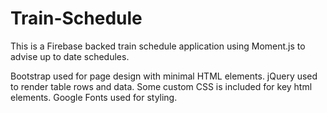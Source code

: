 # Train-Schedule

This is a Firebase backed train schedule application using Moment.js to advise up to date schedules.

Bootstrap used for page design with minimal HTML elements.  jQuery used to render table rows and data.  Some custom CSS is included for key html elements.  Google Fonts used for styling.